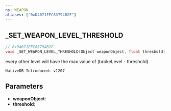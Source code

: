```yaml
---
ns: WEAPON
aliases: ["0xD4071EFC83794B2F"]
---
```

## _SET_WEAPON_LEVEL_THRESHOLD

```c
// 0xD4071EFC83794B2F
void _SET_WEAPON_LEVEL_THRESHOLD(Object weaponObject, float threshold);
```

every other level will have the max value of (brokeLevel - threshold)

```
NativeDB Introduced: v1207
```

## Parameters
* **weaponObject**:
* **threshold**:
